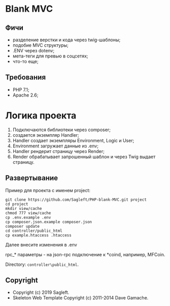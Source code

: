 # Blank MVC

## Фичи

* разделение верстки и кода через twig-шаблоны;
* подобие MVC структуры;
* .ENV через dotenv;
* мета-теги для превью в соцсетях;
* что-то еще;

## Требования
* PHP 7.1;
* Apache 2.6;

# Логика проекта

1. Подключаются библиотеки через composer;
2. создается экземпляр Handler;
3. Handler создает экземпляры Environment, Logic и User;
4. Environment загружает данные из .env;
5. Handler рендерит страницу через Render;
6. Render обрабатывает запрошенный шаблон и через Twig выдает страницу.

## Развертывание

Пример для проекта с именем project:

```
git clone https://github.com/Sagleft/PHP-blank-MVC.git project
cd project
mkdir view/cache
chmod 777 view/cache
cp .env.example .env
cp composer.json.example composer.json
composer update
cd controller/public_html
cp example.htaccess .htaccess
```

Далее внесите изменения в .env

rpc_* параметры - на json-rpc подключение к *coind, например, MFCoin.

Directory: ``` controller\public_html ```.


## Copyright

* Copyright (c) 2019 Sagleft.
* Skeleton Web Template Copyright (c) 2011-2014 Dave Gamache.
